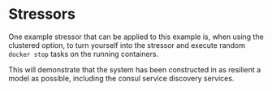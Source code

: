 # Stressors

One example stressor that can be applied to this example is, when using the clustered option, to turn yourself into the stressor and execute random `docker stop` tasks on the running containers.

This will demonstrate that the system has been constructed in as resilient a model as possible, including the consul service discovery services.
